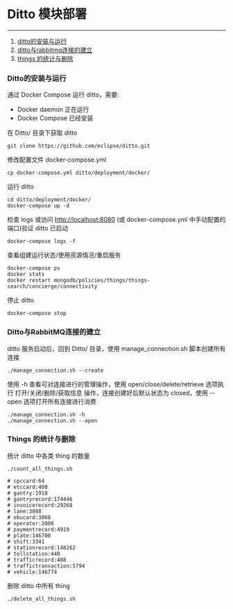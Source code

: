# Ditto 模块部署
------------------------------

1. [ditto的安装与运行](#jump1)
2. [ditto与rabbitmq连接的建立](#jump2)
3. [things 的统计与删除](#jump3)


### <span id="jump1"> Ditto的安装与运行 </span>  


通过 Docker Compose 运行 ditto，需要:  

* Docker daemon 正在运行  
* Docker Compose 已经安装


在 Ditto/ 目录下获取 ditto  

	git clone https://github.com/eclipse/ditto.git
	
	
修改配置文件 docker-compose.yml

	cp docker-compose.yml ditto/deployment/docker/


运行 ditto  

	cd ditto/deployment/docker/
	docker-compose up -d


检查 logs 或访问 [http://localhost:8080](http://localhost:8080) (或 docker-compose.yml 中手动配置的端口)验证 ditto 已启动  

	docker-compose logs -f

查看组建运行状态/使用资源情况/重启服务

	docker-compose ps
	docker stats
	docker restart mongodb/policies/things/things-search/concierge/connectivity

停止 ditto  

	docker-compose stop


### <span id="jump2"> Ditto与RabbitMQ连接的建立 </span>


ditto 服务启动后，回到 Ditto/ 目录，使用 manage_connection.sh 脚本创建所有连接

	./manage_connection.sh --create
	
使用 -h 查看可对连接进行的管理操作，使用 open/close/delete/retrieve 选项执行 打开/关闭/删除/获取信息 操作，连接创建好后默认状态为 closed，使用 --open 选项打开所有连接进行消费

	./manage_connection.sh -h
	./manage_connection.sh --open


### <span id="jump3"> Things 的统计与删除 </span>

统计 ditto 中各类 thing 的数量

	./count_all_things.sh
	
	# cpccard:64
	# etccard:400
	# gantry:1918
	# gantryrecord:174446
	# invoicerecord:29268
	# lane:3088
	# obucard:3868
	# operator:2086
	# paymentrecord:4919
	# plate:146700
	# shift:3341
	# stationrecord:148262
	# tollstation:440
	# trafficrecord:488
	# traffictransaction:5794
	# vehicle:146774

删除 ditto 中所有 thing

	./delete_all_things.sh